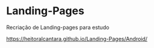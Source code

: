 # Landing-Pages
 Recriação de Landing-pages para estudo

https://heitoralcantara.github.io/Landing-Pages/Android/
